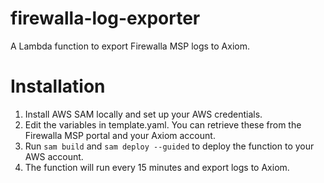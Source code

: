firewalla-log-exporter
======================

A Lambda function to export Firewalla MSP logs to Axiom. 

# Installation

1. Install AWS SAM locally and set up your AWS credentials.
2. Edit the variables in template.yaml. You can retrieve these from the Firewalla MSP portal and your Axiom account. 
3. Run `sam build` and `sam deploy --guided` to deploy the function to your AWS account.
4. The function will run every 15 minutes and export logs to Axiom.
